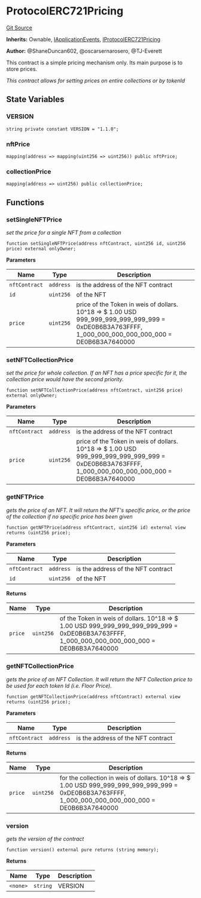 # ProtocolERC721Pricing
[Git Source](https://github.com/thrackle-io/tron/blob/13105ed31bc78c8d50cdf97173deb83a68e88dee/src/client/pricing/ProtocolERC721Pricing.sol)

**Inherits:**
Ownable, [IApplicationEvents](/src/common/IEvents.sol/interface.IApplicationEvents.md), [IProtocolERC721Pricing](/src/common/IProtocolERC721Pricing.sol/interface.IProtocolERC721Pricing.md)

**Author:**
@ShaneDuncan602, @oscarsernarosero, @TJ-Everett

This contract is a simple pricing mechanism only. Its main purpose is to store prices.

*This contract allows for setting prices on entire collections or by tokenId*


## State Variables
### VERSION

```solidity
string private constant VERSION = "1.1.0";
```


### nftPrice

```solidity
mapping(address => mapping(uint256 => uint256)) public nftPrice;
```


### collectionPrice

```solidity
mapping(address => uint256) public collectionPrice;
```


## Functions
### setSingleNFTPrice

*set the price for a single NFT from a collection*


```solidity
function setSingleNFTPrice(address nftContract, uint256 id, uint256 price) external onlyOwner;
```
**Parameters**

|Name|Type|Description|
|----|----|-----------|
|`nftContract`|`address`|is the address of the NFT contract|
|`id`|`uint256`|of the NFT|
|`price`|`uint256`|price of the Token in weis of dollars. 10^18 => $ 1.00 USD 999_999_999_999_999_999 = 0xDE0B6B3A763FFFF, 1_000_000_000_000_000_000 = DE0B6B3A7640000|


### setNFTCollectionPrice

*set the price for whole collection. If an NFT has a price
specific for it, the collection price would have the second priority.*


```solidity
function setNFTCollectionPrice(address nftContract, uint256 price) external onlyOwner;
```
**Parameters**

|Name|Type|Description|
|----|----|-----------|
|`nftContract`|`address`|is the address of the NFT contract|
|`price`|`uint256`|price of the Token in weis of dollars. 10^18 => $ 1.00 USD 999_999_999_999_999_999 = 0xDE0B6B3A763FFFF, 1_000_000_000_000_000_000 = DE0B6B3A7640000|


### getNFTPrice

*gets the price of an NFT. It will return the NFT's specific price, or the
price of the collection if no specific price has been given*


```solidity
function getNFTPrice(address nftContract, uint256 id) external view returns (uint256 price);
```
**Parameters**

|Name|Type|Description|
|----|----|-----------|
|`nftContract`|`address`|is the address of the NFT contract|
|`id`|`uint256`|of the NFT|

**Returns**

|Name|Type|Description|
|----|----|-----------|
|`price`|`uint256`|of the Token in weis of dollars. 10^18 => $ 1.00 USD 999_999_999_999_999_999 = 0xDE0B6B3A763FFFF, 1_000_000_000_000_000_000 = DE0B6B3A7640000|


### getNFTCollectionPrice

*gets the price of an NFT Collection. It will return the NFT Collection price to be used for each token Id (i.e. Floor Price).*


```solidity
function getNFTCollectionPrice(address nftContract) external view returns (uint256 price);
```
**Parameters**

|Name|Type|Description|
|----|----|-----------|
|`nftContract`|`address`|is the address of the NFT contract|

**Returns**

|Name|Type|Description|
|----|----|-----------|
|`price`|`uint256`|for the collection in weis of dollars. 10^18 => $ 1.00 USD 999_999_999_999_999_999 = 0xDE0B6B3A763FFFF, 1_000_000_000_000_000_000 = DE0B6B3A7640000|


### version

*gets the version of the contract*


```solidity
function version() external pure returns (string memory);
```
**Returns**

|Name|Type|Description|
|----|----|-----------|
|`<none>`|`string`|VERSION|


